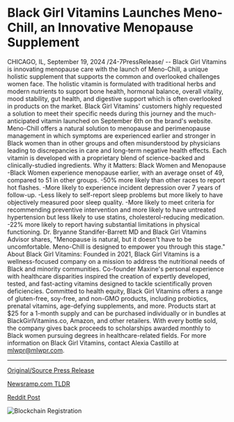 # Black Girl Vitamins Launches Meno-Chill, an Innovative Menopause Supplement

CHICAGO, IL, September 19, 2024 /24-7PressRelease/ -- Black Girl Vitamins is innovating menopause care with the launch of Meno-Chill, a unique holistic supplement that supports the common and overlooked challenges women face. The holistic vitamin is formulated with traditional herbs and modern nutrients to support bone health, hormonal balance, overall vitality, mood stability, gut health, and digestive support which is often overlooked in products on the market. Black Girl Vitamins' customers highly requested a solution to meet their specific needs during this journey and the much-anticipated vitamin launched on September 6th on the brand's website.   Meno-Chill offers a natural solution to menopause and perimenopause management in which symptoms are experienced earlier and stronger in Black women than in other groups and often misunderstood by physicians leading to discrepancies in care and long-term negative health effects. Each vitamin is developed with a proprietary blend of science-backed and clinically-studied ingredients.   Why it Matters: Black Women and Menopause  -Black Women experience menopause earlier, with an average onset of 49, compared to 51 in other groups. -50% more likely than other races to report hot flashes. -More likely to experience incident depression over 7 years of follow-up. -Less likely to self-report sleep problems but more likely to have objectively measured poor sleep quality. -More likely to meet criteria for recommending preventive intervention and more likely to have untreated hypertension but less likely to use statins, cholesterol-reducing medication. -22% more likely to report having substantial limitations in physical functioning.  Dr. Bryanne Standifer-Barrett MD and Black Girl Vitamins Advisor shares, "Menopause is natural, but it doesn't have to be uncomfortable. Meno-Chill is designed to empower you through this stage."  About Black Girl Vitamins:  Founded in 2021, Black Girl Vitamins is a wellness-focused company on a mission to address the nutritional needs of Black and minority communities. Co-founder Maxine's personal experience with healthcare disparities inspired the creation of expertly developed, tested, and fast-acting vitamins designed to tackle scientifically proven deficiencies. Committed to health equity, Black Girl Vitamins offers a range of gluten-free, soy-free, and non-GMO products, including probiotics, prenatal vitamins, age-defying supplements, and more. Products start at $25 for a 1-month supply and can be purchased individually or in bundles at BlackGirlVitamins.co, Amazon, and other retailers.  With every bottle sold, the company gives back proceeds to scholarships awarded monthly to Black women pursuing degrees in healthcare-related fields.  For more information on Black Girl Vitamins, contact Alexia Castillo at mlwpr@mlwpr.com. 

---

[Original/Source Press Release](https://www.24-7pressrelease.com/press-release/514453/black-girl-vitamins-launches-meno-chill-an-innovative-menopause-supplement)
                    

[Newsramp.com TLDR](None) 



[Reddit Post](https://www.reddit.com/r/newsramp/comments/1fkf2qc/black_girl_vitamins_launches_menochill_a_holistic/) 



![Blockchain Registration](https://cdn.newsramp.app/24-7PressRelease/qrcode/249/19/mildKHmn.webp)